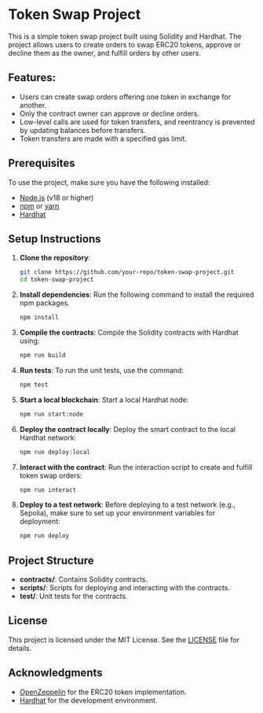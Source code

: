 # Token Swap Project

This is a simple token swap project built using Solidity and Hardhat. The project allows users to create orders to swap ERC20 tokens, approve or decline them as the owner, and fulfill orders by other users.

## Features:

- Users can create swap orders offering one token in exchange for another.
- Only the contract owner can approve or decline orders.
- Low-level calls are used for token transfers, and reentrancy is prevented by updating balances before transfers.
- Token transfers are made with a specified gas limit.

## Prerequisites

To use the project, make sure you have the following installed:

- [Node.js](https://nodejs.org/) (v18 or higher)
- [npm](https://www.npmjs.com/) or [yarn](https://yarnpkg.com/)
- [Hardhat](https://hardhat.org/)

## Setup Instructions

1. **Clone the repository**:

   ```bash
   git clone https://github.com/your-repo/token-swap-project.git
   cd token-swap-project
   ```

2. **Install dependencies**:
   Run the following command to install the required npm packages.

   ```bash
   npm install
   ```

3. **Compile the contracts**:
   Compile the Solidity contracts with Hardhat using:

   ```bash
   npm run build
   ```

4. **Run tests**:
   To run the unit tests, use the command:

   ```bash
   npm test
   ```

5. **Start a local blockchain**:
   Start a local Hardhat node:

   ```bash
   npm run start:node
   ```

6. **Deploy the contract locally**:
   Deploy the smart contract to the local Hardhat network:

   ```bash
   npm run deploy:local
   ```

7. **Interact with the contract**:
   Run the interaction script to create and fulfill token swap orders:

   ```bash
   npm run interact
   ```

8. **Deploy to a test network**:
   Before deploying to a test network (e.g., Sepolia), make sure to set up your environment variables for deployment:
   ```bash
   npm run deploy
   ```

## Project Structure

- **contracts/**: Contains Solidity contracts.
- **scripts/**: Scripts for deploying and interacting with the contracts.
- **test/**: Unit tests for the contracts.

## License

This project is licensed under the MIT License. See the [LICENSE](LICENSE) file for details.

## Acknowledgments

- [OpenZeppelin](https://openzeppelin.com/) for the ERC20 token implementation.
- [Hardhat](https://hardhat.org/) for the development environment.
